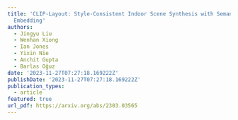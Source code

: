```yaml
---
title: 'CLIP-Layout: Style-Consistent Indoor Scene Synthesis with Semantic Furniture
  Embedding'
authors:
  - Jingyu Liu
  - Wenhan Xiong
  - Ian Jones
  - Yixin Nie
  - Anchit Gupta
  - Barlas Oğuz
date: '2023-11-27T07:27:18.169222Z'
publishDate: '2023-11-27T07:27:18.169222Z'
publication_types:
  - article
featured: true
url_pdf: https://arxiv.org/abs/2303.03565
---
```


